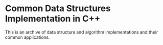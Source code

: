 # Common Data Structures Implementation in C++

This is an archive of data structure and algorithm implementations and their common applications.
